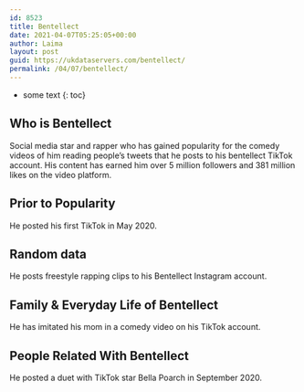 ```yaml
---
id: 8523
title: Bentellect
date: 2021-04-07T05:25:05+00:00
author: Laima
layout: post
guid: https://ukdataservers.com/bentellect/
permalink: /04/07/bentellect/
---
```


* some text
{: toc}


## Who is Bentellect
                  
                  
                  
Social media star and rapper who has gained popularity for the comedy videos of him reading people&#8217;s tweets that he posts to his bentellect TikTok account. His content has earned him over 5 million followers and 381 million likes on the video platform. 
                  
              
            
              
            
                
                
                
## Prior to Popularity
                  
                  
                  
He posted his first TikTok in May 2020. 
                  
              
            
              
            
                
                
                
## Random data
                  
                  
                  
He posts freestyle rapping clips to his Bentellect Instagram account. 
                  
              
            
              
            
                
                
                
## Family & Everyday Life of Bentellect
                  
                  
                  
He has imitated his mom in a comedy video on his TikTok account. 
                  
              
            
              
            
                
                
                
## People Related With Bentellect
                  
                  
                  
He posted a duet with TikTok star Bella Poarch in September 2020. 
                  
              
            
              
            
                
              
            
              
              
            
            
              
            
          
          
          